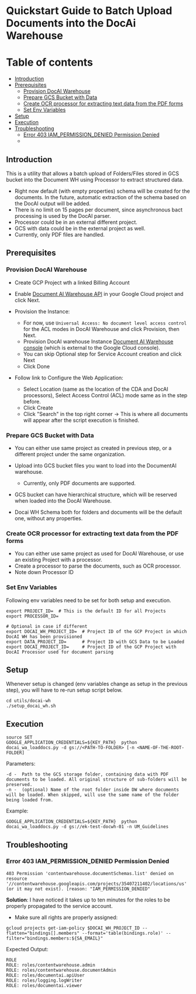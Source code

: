 # Quickstart Guide to Batch Upload Documents into the DocAi Warehouse

# Table of contents

- [Introduction](#introduction)
- [Prerequisites](#prerequisites)
    - [Provision DocAI Warehouse](#provision-docai-warehouse)
    - [Prepare GCS Bucket with Data](#prepare-gcs-bucket-with-data)
    - [Create OCR processor for extracting text data from the PDF forms](#create-ocr-processor-for-extracting-text-data-from-the-pdf-forms)
    - [Set Env Variables](#set-env-variables)
- [Setup](#setup)
- [Execution](#execution)
- [Troubleshooting](#troubleshooting)
    - [Error 403 IAM_PERMISSION_DENIED Permission Denied](#error-403-iam_permission_denied-permission-denied)
    - 
## Introduction
This is a utility that allows a batch upload of Folders/Files stored in GCS bucket into the Document WH using Processor to extract structured data.
- Right now default (with empty properties) schema will be created for the documents. In the future, automatic extraction of the schema based on the DocAI output will be added.
- There is no limit on 15 pages per document, since asynchronous bact processing is used by the DocAI parser.
- Processor could be in an external different project.
- GCS with data could be in the external project as well.
- Currently, only PDF files are handled.

[//]: # (This is a quick start guide with wrapper scripts, hiding all the magic.)

[//]: # (If you want to follow the step-by-step guide yourself, refer to the following [steps]&#40;./STEP_BY_STEP_GUIDE.md&#41;.)

## Prerequisites

### Provision DocAI Warehouse
- Create GCP Project wth a linked Billing Account
- Enable [Document AI Warehouse API](https://pantheon.corp.google.com/apis/library/contentwarehouse.googleapis.com) in your Google Cloud project and click Next.

- Provision the Instance:
    - For now, use `Universal Access: No document level access control` for the ACL modes in DocAI Warehouse and click Provision, then Next.
    - Provision DocAI warehouse Instance [Document AI Warehouse console](https://documentwarehouse.cloud.google.com) (which is external to the Google Cloud console).
    - You can skip Optional step for Service Account creation  and click Next
    - Click Done
- Follow link to Configure the Web Application:
    - Select Location (same as the location of the CDA and DocAI processors), Select Access Control (ACL) mode same as in the step before.
    - Click Create
    - Click "Search" in the top right corner -> This is where all documents will appear after the script execution is finished. 

### Prepare GCS Bucket with Data
- You can either use same project as created in previous step, or a different project under the same organization.
- Upload into GCS bucket files you want to load into the DocumentAI warehouse.
  - Currently, only PDF documents are supported.


- GCS bucket can have hierarchical structure, which will be reserved when loaded into the DocAI Warehouse.
- Docai WH Schema both for folders and documents will be the default one, without any properties. 


### Create OCR processor for extracting text data from the PDF forms
- You can either use same project as used for DocAI Warehouse, or use an existing Project with a processor. 
- Create a processor to parse the documents, such as OCR processor. 
- Note down Processor ID


### Set Env Variables
Following env variables need to be set for both setup and execution. 

```shell
export PROJECT_ID=  # This is the default ID for all Projects
export PROCESSOR_ID=

# Optional in case if different
export DOCAI_WH_PROJECT_ID=  # Project ID of the GCP Project in which DocAI WH has been provisioned
export DATA_PROJECT_ID=      # Project ID with GCS Data to be Loaded
export DOCAI_PROJECT_ID=     # Project ID of the GCP Project with DocAI Processor used for document parsing
```
## Setup 
Whenever setup is changed (env variables change as setup in the previous step), you will have to re-run setup script below.
```shell
cd utils/docai-wh
./setup_docai_wh.sh
```

## Execution
```shell
source SET
GOOGLE_APPLICATION_CREDENTIALS=${KEY_PATH}  python docai_wa_loaddocs.py -d gs://<PATH-TO-FOLDER> [-n <NAME-OF-THE-ROOT-FOLDER]
```
Parameters:
```shell
-d -  Path to the GCS storage folder, containing data with PDF documents to be loaded. All original structure of sub-folders will be preserved.
-n -  (optional) Name of the root folder inside DW where documents will be loaded. When skipped, will use the same name of the folder being loaded from.
```

Example:
```shell
GOOGLE_APPLICATION_CREDENTIALS=${KEY_PATH}  python docai_wa_loaddocs.py -d gs://ek-test-docwh-01 -n UM_Guidelines
```


## Troubleshooting 
### Error 403 IAM_PERMISSION_DENIED Permission Denied

  ```403 Permission 'contentwarehouse.documentSchemas.list' denied on resource '//contentwarehouse.googleapis.com/projects/35407211402/locations/us' (or it may not exist). [reason: "IAM_PERMISSION_DENIED"```
  
**Solution**: I have noticed it takes up to ten minutes for the roles to be properly propagated to the service account.
* Make sure all rights are properly assigned:
```shell
gcloud projects get-iam-policy $DOCAI_WH_PROJECT_ID --flatten="bindings[].members" --format='table(bindings.role)' --filter="bindings.members:${SA_EMAIL}"
```

Expected Output:
```shell
ROLE
ROLE: roles/contentwarehouse.admin
ROLE: roles/contentwarehouse.documentAdmin
ROLE: roles/documentai.apiUser
ROLE: roles/logging.logWriter
ROLE: roles/documentai.viewer
```

[//]: # (````shell)

[//]: # (gcloud projects get-iam-policy $DOCAI_PROJECT_ID --flatten="bindings[].members" --format='table&#40;bindings.role&#41;' --filter="bindings.members:${SA_EMAIL}")

[//]: # (````)
[//]: # (```shell)

[//]: # (  gcloud projects get-iam-policy $DATA_PROJECT_ID --flatten="bindings[].members" --format='table&#40;bindings.role&#41;' --filter="bindings.members:${SA_EMAIL}")

[//]: # (```)

[//]: # (Expected Output:)

[//]: # (```shell)

[//]: # (ROLE)

[//]: # (roles/storage.objectViewer)

[//]: # (```)
